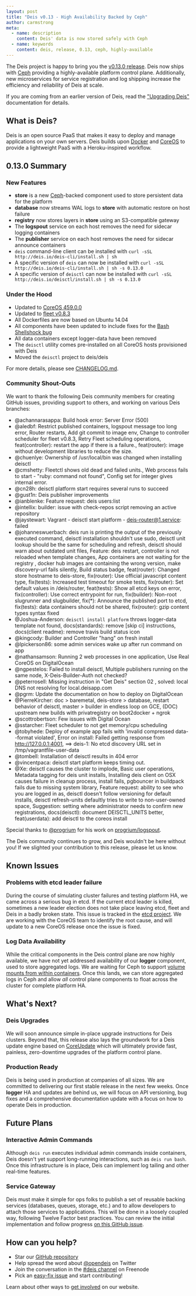 ```yaml
---
layout: post
title: "Deis v0.13 - High Availability Backed by Ceph"
author: carmstrong
meta:
  - name: description
    content: Deis' data is now stored safely with Ceph
  - name: keywords
    content: deis, release, 0.13, ceph, highly-available
---
```


The Deis project is happy to bring you the [v0.13.0 release](https://github.com/deis/deis/releases/tag/v0.13.0).  Deis now ships with [Ceph](http://ceph.com/) providing a highly-available platform control plane.  Additionally, new microservices for service registration and log shipping increase the efficiency and reliability of Deis at scale.

<!--more-->

If you are coming from an earlier version of Deis, read the ["Upgrading Deis"](http://docs.deis.io/en/latest/installing_deis/upgrading-deis/) documentation for details.

## What is Deis?

Deis is an open source PaaS that makes it easy to deploy and manage applications on your own servers. Deis builds upon [Docker](http://docker.io/) and [CoreOS](https://coreos.com/) to provide a lightweight PaaS with a Heroku-inspired workflow.

## 0.13.0 Summary

### New Features

- **store** is a new [Ceph](http://ceph.com)-backed component used to store persistent data for the platform
- **database** now streams WAL logs to **store** with automatic restore on host failure
- **registry** now stores layers in **store** using an S3-compatible gateway
- The **logspout** service on each host removes the need for sidecar logging containers
- The **publisher** service on each host removes the need for sidecar announce containers
- `deis` command-line client can be installed with `curl -sSL http://deis.io/deis-cli/install.sh | sh`
- A specific version of `deis` can now be installed with `curl -sSL http://deis.io/deis-cli/install.sh | sh -s 0.13.0`
- A specific version of `deisctl` can now be installed with `curl -sSL http://deis.io/deisctl/install.sh | sh -s 0.13.0`

### Under the Hood

- Updated to [CoreOS 459.0.0](https://coreos.com/releases/#459.0.0)
- Updated to [fleet v0.8.3](https://github.com/coreos/fleet/releases/tag/v0.8.3)
- All Dockerfiles are now based on Ubuntu 14.04
- All components have been updated to include fixes for the [Bash Shellshock bug](https://cve.mitre.org/cgi-bin/cvename.cgi?name=CVE-2014-6271)
- All data containers except logger-data have been removed
- The `deisctl` utility comes pre-installed on all CoreOS hosts provisioned with Deis
- Moved the `deisctl` project to deis/deis

For more details, please see [CHANGELOG.md](https://github.com/deis/deis/blob/master/CHANGELOG.md).

### Community Shout-Outs

We want to thank the following Deis community members for creating GitHub issues,
providing support to others, and working on various Deis branches:

- @achannarasappa: Build hook error: Server Error (500)
- @aledbf: Restrict published containers, logspout message too long error, Router restarts, Add git commit to image env, Change to controller scheduler for fleet v0.8.3, Retry Fleet scheduling operations, feat(controller): restart the app if there is a failure., feat(router): image without development libraries to reduce the size.
- @chuenlye: Ownership of /usr/local/bin was changed when installing deisctl
- @cmshetty: Fleetctl shows old dead and failed units., Web process fails to start - "ruby: command not found", Config set for integer gives internal error.
- @cn28h: deisctl platform start requires several runs to succeed
- @gust1n: Deis publisher improvements
- @ianblenke: Feature request: deis users:list
- @intellix: builder: issue with check-repos script removing an active repository
- @jaystewart: Vagrant - deisctl start platform - deis-router@1.service: failed
- @johanneswuerbach: deis run is printing the output of the previously executed command, deisctl installation shouldn't use sudo, deisctl unit lookup should be the same for scheduling and refresh, deisctl should warn about outdated unit files, Feature: deis restart, controller is not reloaded when template changes, App containers are not waiting for the registry , docker hub images are containing the wrong version, make discovery-url fails silently, Build status badge, feat(router): Changed store hostname to deis-store, fix(router): Use official javascript content type, fix(tests): Increased test timeout for smoke tests, fix(router): Set default values in /deis/router, feat(tests): Show all etcd keys on error, fix(controller): Use correct entrypoint for run, fix(builder): Non-root slugrunner and slugbuilder, fix(*): Announce the published port to etcd, fix(tests): data containers should not be shared, fix(router): gzip content types syntax fixed
- @Joshua-Anderson: `deisctl install platform` throws logger-data template not found, docs(standards): remove [skip ci] instructions, docs(client readme): remove travis build status icon
- @kingcody: Builder and Controller "hang" on fresh install
- @lpickerson86: some admin services wake up after run command on app
- @nathansamson: Running 2 web processes in one application, Use Real CoreOS on DigitalOcean
- @ngpestelos: Failed to install deisctl, Multiple publishers running on the same node, X-Deis-Builder-Auth not checked?
- @peterrosell: Missing instruction in "Get Deis" section 02 , solved: local DNS not resolving for local.deisapp.com
- @pgrm: Update the documentation on how to deploy on DigitalOcean
- @PierreKircher: doc > baremetal, deis-store > database, restart behavior of deisctl, master > builder in endless loop on GCE, (DOC) upstream new builds with privatregistry on boot2docker + ngrok
- @scottrobertson: Few issues with Digital Ocean
- @sstarcher: Fleet scheduler to not get memory/cpu scheduling
- @tobyhede: Deploy of example app fails with 'invalid compressed data--format violated', Error on install: Failed getting response from http://127.0.0.1:4001, ==> deis-1: No etcd discovery URL set in /tmp/vagrantfile-user-data
- @tombell: Installation of deisctl results in 404 error
- @vincentpaca: deisctl start platform keeps timing out.
- @Xe: deisctl causes the cluster to implode, Basic user operations, Metadata tagging for deis unit installs, Installing deis client on OSX causes failure in cleanup process, install fails, pgbouncer in buildpack fails due to missing system library, Feature request: ability to see who you are logged in as, deisctl doesn't follow versioning for default installs, deisctl refresh-units defaultly tries to write to non-user-owned space, Suggestion: setting where administrator needs to confirm new registrations, docs(deisctl): document DEISCTL_UNITS better, feat(userdata): add deisctl to the coreos install

Special thanks to [@progrium](http://twitter.com/progrium) for his work on [progrium/logspout](https://github.com/progrium/logspout).

The Deis community continues to grow, and Deis wouldn't be here without you! If we slighted your contribution to this release, please let us know.

## Known Issues

### Problems with etcd leader failure

During the course of simulating cluster failures and testing platform HA, we came across a serious bug in etcd.  If the current etcd leader is killed, sometimes a new leader election does not take place leaving etcd, fleet and Deis in a badly broken state.  This issue is tracked in the [etcd project](https://github.com/coreos/etcd/issues/863).  We are working with the CoreOS team to identify the root cause, and will update to a new CoreOS release once the issue is fixed.

### Log Data Availability

While the critical components in the Deis control plane are now highly available, we have not yet addressed availability of our **logger** component, used to store aggregated logs.  We are waiting for Ceph to support [volume mounts from within containers](https://github.com/deis/deis/issues/2041).  Once this lands, we can store aggregated logs in Ceph and allow _all_ control plane components to float across the cluster for complete platform HA.

## What's Next?

### Deis Upgrades

We will soon announce simple in-place upgrade instructions for Deis clusters.  Beyond that, this release also lays the groundwork for a Deis update engine based on [CoreUpdate](https://coreos.com/products/coreupdate/) which will ultimately provide fast, painless, zero-downtime upgrades of the platform control plane.

### Production Ready

Deis is being used in production at companies of all sizes.  We are committed to delivering our first stable release in the next few weeks.  Once **logger** HA and updates are behind us, we will focus on API versioning, bug fixes and a comprehensive documentation update with a focus on how to operate Deis in production.

## Future Plans

### Interactive Admin Commands

Although `deis run` executes individual admin commands inside containers, Deis doesn't yet support long-running interactions, such as `deis run bash`. Once this infrastructure is in place, Deis can implement log tailing and other real-time features.

### Service Gateway

Deis must make it simple for ops folks to publish a set of reusable backing services (databases, queues, storage, etc.) and to allow developers to attach those services to applications. This will be done in a loosely coupled way, following Twelve Factor best practices. You can review the initial implementation and follow progress [on this GitHub issue](https://github.com/opdemand/deis/issues/231).


## How can you help?

* Star our [GitHub repository](https://github.com/opdemand/deis)
* Help spread the word about [@opendeis](http://twitter.com/opendeis) on Twitter
* Join the conversation in the [#deis channel](https://botbot.me/freenode/deis/) on Freenode
* Pick an [easy-fix issue](https://github.com/deis/deis/issues?labels=easy-fix&state=open) and start contributing!

Learn about other ways to [get involved](http://deis.io/get-involved/) on our website.
